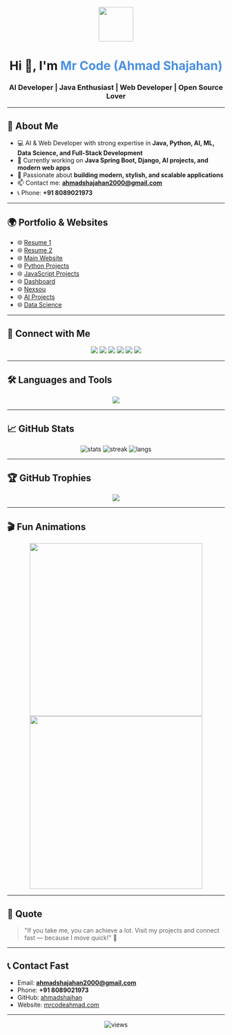 
<!-- Profile README for GitHub -->

<p align="center">
  <img src="https://media.giphy.com/media/hvRJCLFzcasrR4ia7z/giphy.gif" width="80px">
</p>

<h1 align="center">Hi 👋, I'm <span style="color:#4A90E2;">Mr Code (Ahmad Shajahan)</span></h1>
<h3 align="center">AI Developer | Java Enthusiast | Web Developer | Open Source Lover</h3>

---

## 🚀 About Me
- 💻 AI & Web Developer with strong expertise in **Java, Python, AI, ML, Data Science, and Full-Stack Development**  
- 🌱 Currently working on **Java Spring Boot, Django, AI projects, and modern web apps**  
- 🎯 Passionate about **building modern, stylish, and scalable applications**  
- 📫 Contact me: **ahmadshajahan2000@gmail.com**  
- 📞 Phone: **+91 8089021973**  

---

## 🌍 Portfolio & Websites
- 🌐 [Resume 1](https://mrcode11.netlify.app/resume2)  
- 🌐 [Resume 2](https://mrcode11.netlify.app/div2)  
- 🌐 [Main Website](https://mrcodeahmad.com/)  
- 🌐 [Python Projects](https://mrcodeahmad.com/python)  
- 🌐 [JavaScript Projects](https://mrcodeahmad.com/javascript-projects-main/)  
- 🌐 [Dashboard](https://mrcodeahmad.com/dashboard-main/)  
- 🌐 [Nexsou](https://www.nexsou.com/)  
- 🌐 [AI Projects](https://mrcode-ai.netlify.app/)  
- 🌐 [Data Science](https://mrcodeahmad.com/datasci)  

---

## 🔗 Connect with Me
<p align="center">
  <a href="https://github.com/ahmadshajhan"><img src="https://img.shields.io/badge/GitHub-181717?style=for-the-badge&logo=github&logoColor=white"/></a>
  <a href="https://www.linkedin.com/in/mr-code-9567b333b"><img src="https://img.shields.io/badge/LinkedIn-0A66C2?style=for-the-badge&logo=linkedin&logoColor=white"/></a>
  <a href="https://x.com/MrCode59636?s=09"><img src="https://img.shields.io/badge/Twitter-1DA1F2?style=for-the-badge&logo=twitter&logoColor=white"/></a>
  <a href="https://www.instagram.com/mr_code_ahmad"><img src="https://img.shields.io/badge/Instagram-E4405F?style=for-the-badge&logo=instagram&logoColor=white"/></a>
  <a href="https://www.facebook.com/share/15wggD8y3b/"><img src="https://img.shields.io/badge/Facebook-1877F2?style=for-the-badge&logo=facebook&logoColor=white"/></a>
  <a href="mailto:ahmadshajahan2000@gmail.com"><img src="https://img.shields.io/badge/Gmail-D14836?style=for-the-badge&logo=gmail&logoColor=white"/></a>
</p>

---

## 🛠️ Languages and Tools
<p align="center">
  <img src="https://skillicons.dev/icons?i=java,python,js,ts,react,nextjs,html,css,tailwind,django,spring,git,github,mysql,postgresql,mongodb,docker,linux,vscode" />
</p>

---

## 📈 GitHub Stats
<p align="center">
  <img src="https://github-readme-stats.vercel.app/api?username=ahmadshajhan&show_icons=true&theme=radical" alt="stats"/>
  <img src="https://github-readme-streak-stats.herokuapp.com/?user=ahmadshajhan&theme=radical" alt="streak"/>
  <img src="https://github-readme-stats.vercel.app/api/top-langs/?username=ahmadshajhan&layout=compact&theme=radical" alt="langs"/>
</p>

---

## 🏆 GitHub Trophies
<p align="center">
  <img src="https://github-profile-trophy.vercel.app/?username=ahmadshajhan&theme=onedark&no-frame=true&row=1&column=6"/>
</p>

---

## 🎬 Fun Animations
<p align="center">
  <img src="https://media.giphy.com/media/qgQUggAC3Pfv687qPC/giphy.gif" width="400"/>
  <img src="https://media.giphy.com/media/13HgwGsXF0aiGY/giphy.gif" width="400"/>
</p>

---

## 📝 Quote
> "If you take me, you can achieve a lot. Visit my projects and connect fast — because I move quick!" 🚀

---

## 📞 Contact Fast
- Email: **ahmadshajahan2000@gmail.com**  
- Phone: **+91 8089021973**  
- GitHub: [ahmadshajhan](https://github.com/ahmadshajhan)  
- Website: [mrcodeahmad.com](https://mrcodeahmad.com/)  

---

<p align="center">
  <img src="https://komarev.com/ghpvc/?username=ahmadshajhan&label=Profile%20views&color=0e75b6&style=flat" alt="views"/>
</p>
